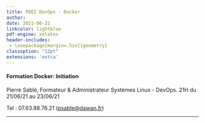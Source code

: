 ```yaml
---
title: POEI DevOps - Docker
author: 
date: 2021-06-21
linkcolor: lightblue
pdf-engine: xelatex
header-includes:
 - \usepackage[margin=.5in]{geometry}
classoption: "12pt"
extensions: 'extra'
---
```

<link rel="icon" href="favicon.png" type="image/png" />
<meta name="viewport" content="width=device-width, initial-scale=1.0"> 

#### Formation Docker: Initiation

Pierre Sablé, Formateur & Administrateur Systèmes Linux - DevOps.
21H du 21/06/21 au 23/06/21

Tel : 07.63.88.76.21
(<psable@dawan.fr>)

---

 